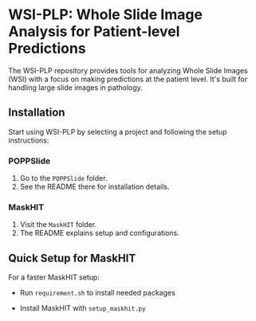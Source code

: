 # WSI-PLP: Whole Slide Image Analysis for Patient-level Predictions
The WSI-PLP repository provides tools for analyzing Whole Slide Images (WSI) with a focus on making predictions at the patient level. It's built for handling large slide images in pathology.

## Installation
Start using WSI-PLP by selecting a project and following the setup instructions:

### POPPSlide
1. Go to the `POPPSlide` folder.
2. See the README there for installation details.

### MaskHIT
1. Visit the `MaskHIT` folder.
2. The README explains setup and configurations.

## Quick Setup for MaskHIT
For a faster MaskHIT setup:
* Run `requirement.sh` to install needed packages

* Install MaskHIT with `setup_maskhit.py`
